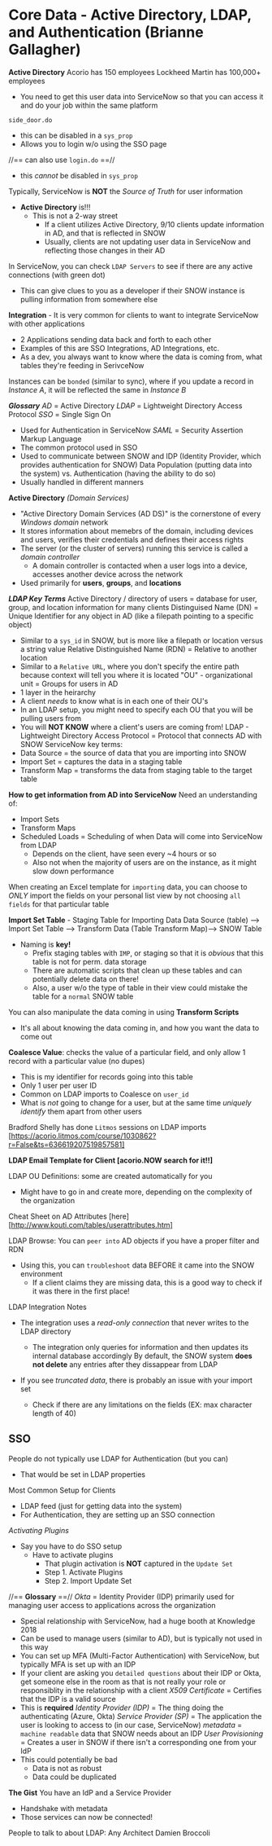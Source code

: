 # Core Data - Active Directory, LDAP, and Authentication (Brianne Gallagher)

**Active Directory**
Acorio has 150 employees
Lockheed Martin has 100,000+ employees
- You need to get this user data into ServiceNow so that you can access it and do your job within the same platform

`side_door.do`
- this can be disabled in a `sys_prop`
- Allows you to login w/o using the SSO page

//== can also use `login.do` ==//
- this _cannot_ be disabled in `sys_prop`

Typically, ServiceNow is **NOT** the _Source of Truth_ for user information
- **Active Directory** is!!!
  - This is not a 2-way street
    - If a client utilizes Active Directory, 9/10 clients update information in AD, and that is reflected in SNOW
    - Usually, clients are not updating user data in ServiceNow and reflecting those changes in their AD

In ServiceNow, you can check `LDAP Servers` to see if there are any active connections (with green dot)
- This can give clues to you as a developer if their SNOW instance is pulling information from somewhere else

**Integration** - It is very common for clients to want to integrate ServiceNow with other applications
- 2 Applications sending data back and forth to each other
- Examples of this are SSO Integrations, AD Integrations, etc.
- As a dev, you always want to know where the data is coming from, what tables they're feeding in SerivceNow

Instances can be `bonded` (similar to sync), where if you update a record in *Instance A*, it will be 
reflected the same in *Instance B*

_**Glossary**_
_AD_ = Active Directory
_LDAP_ = Lightweight Directory Access Protocol
_SSO_ = Single Sign On
  - Used for Authentication in ServiceNow
_SAML_ = Security Assertion Markup Language
  - The common protocol used in SSO
  - Used to communicate between SNOW and IDP (Identity Provider, which provides authentication for SNOW)
Data Population (putting data into the system) vs. Authentication (having the ability to do so)
  - Usually handled in different manners


**Active Directory** _(Domain Services)_
- "Active Directory Domain Services (AD DS)" is the cornerstone of every *Windows domain* network
- It stores information about memebrs of the domain, including devices and users, verifies their 
  credentials and defines their access rights
- The server (or the cluster of servers) running this service is called a _domain controller_
  - A domain controller is contacted when a user logs into a device, accesses another device across the network
- Used primarily for **users**, **groups**, and **locations**


_**LDAP Key Terms**_
Active Directory / directory of users = database for user, group, and location information for many clients
Distinguised Name (DN) = Unique Identifier for any object in AD (like a filepath pointing to a specific object)
  - Similar to a `sys_id` in SNOW, but is more like a filepath or location versus a string value
Relative Distinguished Name (RDN) = Relative to another location
  - Similar to a `Relative URL`, where you don't specify the entire path because context will 
    tell you where it is located "OU" - organizational unit = Groups for users in AD
  - 1 layer in the heirarchy 
  - A client _needs_ to know what is in each one of their OU's
  - In an LDAP setup, you might need to specify each OU that you will be pulling users from
  - You will **NOT KNOW** where a client's users are coming from!
LDAP - Lightweight Directory Access Protocol = Protocol that connects AD with SNOW
ServiceNow key terms:
  - Data Source = the source of data that you are importing into SNOW
  - Import Set = captures the data in a staging table
  - Transform Map = transforms the data from staging table to the target table

**How to get information from AD into ServiceNow**
Need an understanding of:
- Import Sets
- Transform Maps
- Scheduled Loads = Scheduling of when Data will come into ServiceNow from LDAP
  - Depends on the client, have seen every ~4 hours or so
  - Also not when the majority of users are on the instance, as it might slow down performance

When creating an Excel template for `importing` data, you can choose to *ONLY* import the fields on your
personal list view by not choosing `all fields` for that particular table

**Import Set Table** - Staging Table for Importing Data
Data Source (table) --> Import Set Table --> Transform Data (Table Transform Map)--> SNOW Table

- Naming is **key!**
  - Prefix staging tables with `IMP`, or staging so that it is *obvious* that this table
    is not for perm. data storage
  - There are automatic scripts that clean up these tables and can potentially delete data on there!
  - Also, a user w/o the type of table in their view could mistake the table for a `normal` SNOW table

You can also manipulate the data coming in using **Transform Scripts**
- It's all about knowing the data coming in, and how you want the data to come out


**Coalesce Value**: checks the value of a particular field, and only allow 1 record with a particular value (no dupes)
- This is my identifier for records going into this table
- Only 1 user per user ID 
- Common on LDAP imports to Coalesce on `user_id`
- What is *not* going to change for a user, but at the same time *uniquely identify* them apart from other users

Bradford Shelly has done `Litmos` sessions on LDAP imports
[https://acorio.litmos.com/course/1030862?r=False&ts=636619207519857581]

**LDAP Email Template for Client [acorio.NOW search for it!!]**

LDAP OU Definitions: some are created automatically for you
- Might have to go in and create more, depending on the complexity of the organization

Cheat Sheet on AD Attributes [here][http://www.kouti.com/tables/userattributes.htm]

LDAP Browse: You can `peer into` AD objects if you have a proper filter and RDN
- Using this, you can `troubleshoot` data BEFORE it came into the SNOW environment
  - If a client claims they are missing data, this is a good way to check if it was there in the first place!

LDAP Integration Notes
- The integration uses a _read-only connection_ that never writes to the LDAP directory
  - The integration only queries for information and then updates its internal database accordingly
By default, the SNOW system **does not delete** any entries after they dissappear from LDAP

- If you see _truncated data_, there is probably an issue with your import set
  - Check if there are any limitations on the fields (EX: max character length of 40)


## SSO
People do not typically use LDAP for Authentication (but you can)
- That would be set in LDAP properties

Most Common Setup for Clients
- LDAP feed (just for getting data into the system)
- For Authentication, they are setting up an SSO connection


_Activating Plugins_
- Say you have to do SSO setup
  - Have to activate plugins
    - That plugin activation is **NOT** captured in the `Update Set`
    - Step 1. Activate Plugins
    - Step 2. Import Update Set

//== **Glossary** ==//
_Okta_ = Identity Provider (IDP) primarily used for managing user access to applications across the organization
  - Special relationship with ServiceNow, had a huge booth at Knowledge 2018
  - Can be used to manage users (similar to AD), but is typically not used in this way
  - You can set up MFA (Multi-Factor Authentication) with ServiceNow, but typically MFA is set up with an IDP
  - If your client are asking you `detailed questions` about their IDP or Okta, get someone else in the room 
    as that is not really your role or responsiblity in the relationship with a client
_X509 Certificate_ = Certifies that the IDP is a valid source
  - This is **required**
_Identity Provider (IDP)_ = The thing doing the authenticating (Azure, Okta)
_Service Provider (SP)_ = The application the user is looking to access to (in our case, ServiceNow)
_metadata_ = `machine readable` data that SNOW needs about an IDP 
_User Provisioning_ = Creates a user in SNOW if there isn't a corresponding one from your IdP
- This could potentially be bad
  - Data is not as robust
  - Data could be duplicated




**The Gist**
You have an IdP and a Service Provider
- Handshake with metadata
- Those services can now be connected!






People to talk to about LDAP:
Any Architect
Damien Broccoli
